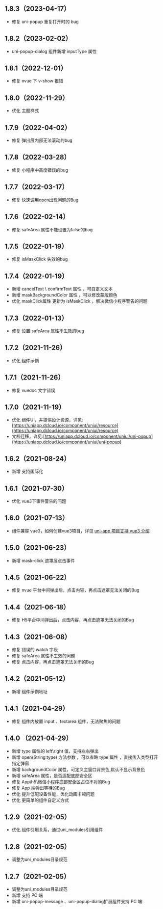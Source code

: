 ## 1.8.3（2023-04-17）
- 修复 uni-popup 重复打开时的 bug
## 1.8.2（2023-02-02）
- uni-popup-dialog 组件新增 inputType 属性
## 1.8.1（2022-12-01）
- 修复 nvue 下 v-show 报错
## 1.8.0（2022-11-29）
- 优化 主题样式
## 1.7.9（2022-04-02）
- 修复 弹出层内部无法滚动的bug
## 1.7.8（2022-03-28）
- 修复 小程序中高度错误的bug
## 1.7.7（2022-03-17）
- 修复 快速调用open出现问题的Bug
## 1.7.6（2022-02-14）
- 修复 safeArea 属性不能设置为false的bug
## 1.7.5（2022-01-19）
- 修复 isMaskClick 失效的bug
## 1.7.4（2022-01-19）
- 新增 cancelText \ confirmText 属性 ，可自定义文本
- 新增 maskBackgroundColor 属性 ，可以修改蒙版颜色
- 优化 maskClick属性 更新为 isMaskClick ，解决微信小程序警告的问题
## 1.7.3（2022-01-13）
- 修复 设置 safeArea 属性不生效的bug
## 1.7.2（2021-11-26）
- 优化 组件示例
## 1.7.1（2021-11-26）
- 修复 vuedoc 文字错误
## 1.7.0（2021-11-19）
- 优化
  组件UI，并提供设计资源，详见:[https://uniapp.dcloud.io/component/uniui/resource](https://uniapp.dcloud.io/component/uniui/resource)
- 文档迁移，详见:[https://uniapp.dcloud.io/component/uniui/uni-popup](https://uniapp.dcloud.io/component/uniui/uni-popup)
## 1.6.2（2021-08-24）
- 新增 支持国际化
## 1.6.1（2021-07-30）
- 优化 vue3下事件警告的问题
## 1.6.0（2021-07-13）
- 组件兼容 vue3，如何创建vue3项目，详见 [uni-app 项目支持 vue3 介绍](https://ask.dcloud.net.cn/article/37834)
## 1.5.0（2021-06-23）
- 新增 mask-click 遮罩层点击事件
## 1.4.5（2021-06-22）
- 修复 nvue 平台中间弹出后，点击内容，再点击遮罩无法关闭的Bug
## 1.4.4（2021-06-18）
- 修复 H5平台中间弹出后，点击内容，再点击遮罩无法关闭的Bug
## 1.4.3（2021-06-08）
- 修复 错误的 watch 字段
- 修复 safeArea 属性不生效的问题
- 修复 点击内容，再点击遮罩无法关闭的Bug
## 1.4.2（2021-05-12）
- 新增 组件示例地址
## 1.4.1（2021-04-29）
- 修复 组件内放置 input 、textarea 组件，无法聚焦的问题
## 1.4.0 （2021-04-29）
- 新增 type 属性的 left\right 值，支持左右弹出
- 新增 open(String:type) 方法参数 ，可以省略 type 属性 ，直接传入类型打开指定弹窗
- 新增 backgroundColor 属性，可定义主窗口背景色,默认不显示背景色
- 新增 safeArea 属性，是否适配底部安全区
- 修复 App\h5\微信小程序底部安全区占位不对的Bug
- 修复 App 端弹出等待的Bug
- 优化 提升低配设备性能，优化动画卡顿问题
- 优化 更简单的组件自定义方式
## 1.2.9（2021-02-05）
- 优化 组件引用关系，通过uni_modules引用组件
## 1.2.8（2021-02-05）
- 调整为uni_modules目录规范
## 1.2.7（2021-02-05）
- 调整为uni_modules目录规范
- 新增 支持 PC 端
- 新增 uni-popup-message 、uni-popup-dialog扩展组件支持 PC 端
